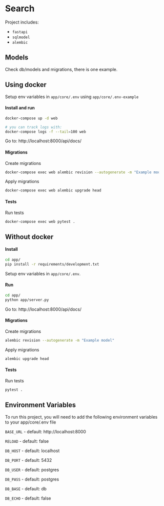 # Search

Project includes:

-   `fastapi`
-   `sqlmodel`
-   `alembic`

##

## Models

Check db/models and migrations, there is one example.

## Using docker

Setup env variables in `app/core/.env` using `app/core/.env-example`

#### Install and run

```bash
docker-compose up -d web

# you can track logs with:
docker-compose logs -f --tail=100 web
```

Go to: http://localhost:8000/api/docs/

#### Migrations

Create migrations

```bash
docker-compose exec web alembic revision --autogenerate -m "Example model"
```

Apply migrations

```bash
docker-compose exec web alembic upgrade head
```

#### Tests

Run tests

```bash
docker-compose exec web pytest .
```

## Without docker

#### Install

```bash
cd app/
pip install -r requirements/development.txt
```

Setup env variables in `app/core/.env`.

#### Run

```bash
cd app/
python app/server.py
```

Go to: http://localhost:8000/api/docs/

#### Migrations

Create migrations

```bash
alembic revision --autogenerate -m "Example model"
```

Apply migrations

```bash
alembic upgrade head
```

#### Tests

Run tests

```bash
pytest .
```

## Environment Variables

To run this project, you will need to add the following environment variables to your app/core/.env file

`BASE_URL` - default: http://localhost:8000

`RELOAD` - default: false

`DB_HOST` - default: localhost

`DB_PORT` - default: 5432

`DB_USER` - default: postgres

`DB_PASS` - default: postgres

`DB_BASE` - default: db

`DB_ECHO` - default: false
